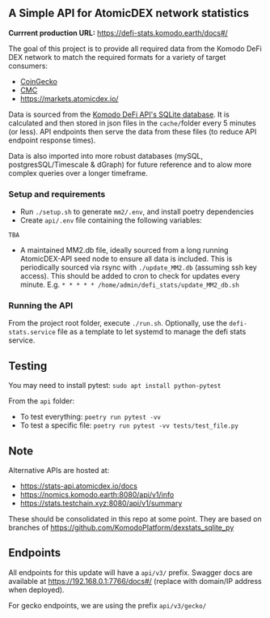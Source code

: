 ## A Simple API for AtomicDEX network statistics

**Currrent production URL:** https://defi-stats.komodo.earth/docs#/

The goal of this project is to provide all required data from the Komodo DeFi DEX network to match the required formats for a variety of target consumers:
- [CoinGecko](https://docs.google.com/document/d/1v27QFoQq1SKT3Priq3aqPgB70Xd_PnDzbOCiuoCyixw/edit?usp=sharing)
- [CMC](https://docs.google.com/document/d/1S4urpzUnO2t7DmS_1dc4EL4tgnnbTObPYXvDeBnukCg/edit#)
- https://markets.atomicdex.io/

Data is sourced from the [Komodo DeFi API's SQLite database](https://developers.komodoplatform.com/basic-docs/atomicdex/atomicdex-tutorials/query-the-mm2-database.html#my-swaps). It is calculated and then stored in json files in the `cache/`folder every 5 minutes (or less). API endpoints then serve the data from these files (to reduce API endpoint response times).

Data is also imported into more robust databases (mySQL, postgresSQL/Timescale & dGraph) for future reference and to alow more complex queries over a longer timeframe.



### Setup and requirements

- Run `./setup.sh` to generate `mm2/.env`, and install poetry dependencies
- Create `api/.env` file containing the following variables:

```
TBA
```
- A maintained MM2.db file, ideally sourced from a long running AtomicDEX-API seed node to ensure all data is included. This is periodically sourced via rsync with `./update_MM2.db` (assuming ssh key access). This should be added to cron to check for updates every minute. E.g. `* * * * * /home/admin/defi_stats/update_MM2_db.sh`


### Running the API
From the project root folder, execute `./run.sh`.
Optionally, use the `defi-stats.service` file as a template to let systemd to manage the defi stats service.

## Testing

You may need to install pytest: `sudo apt install python-pytest`

From the `api` folder:
- To test everything: `poetry run pytest -vv`
- To test a specific file: `poetry run pytest -vv tests/test_file.py`


## Note
Alternative APIs are hosted at:
- https://stats-api.atomicdex.io/docs
- https://nomics.komodo.earth:8080/api/v1/info
- https://stats.testchain.xyz:8080/api/v1/summary

These should be consolidated in this repo at some point. They are based on branches of https://github.com/KomodoPlatform/dexstats_sqlite_py


## Endpoints

All endpoints for this update will have a `api/v3/` prefix. Swagger docs are available at https://192.168.0.1:7766/docs#/ (replace with domain/IP address when deployed).

For gecko endpoints, we are using the prefix `api/v3/gecko/`

